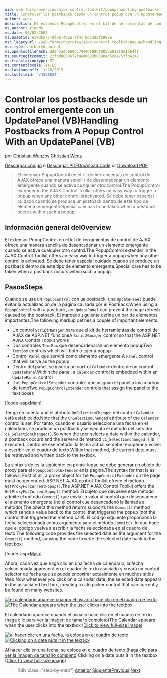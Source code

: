 ```yaml
---
uid: web-forms/overview/ajax-control-toolkit/popup/handling-postbacks-from-a-popup-control-with-an-updatepanel-vb
title: Controlar los postbacks desde un control popup con un UpdatePanel (VB) | Microsoft Docs
author: wenz
description: El extensor PopupControl en el kit de herramientas de control de AJAX ofrece una manera sencilla de desencadenar un elemento emergente cuando se activa cualquier otro control. Se debe tener especial cuidado...
ms.author: riande
ms.date: 06/02/2008
ms.assetid: ec9db57c-9f68-402a-bf4c-0d63d5f6908e
msc.legacyurl: /web-forms/overview/ajax-control-toolkit/popup/handling-postbacks-from-a-popup-control-with-an-updatepanel-vb
msc.type: authoredcontent
ms.openlocfilehash: dd045ae56696c7944df98cf805ba812fde1bb4ff
ms.sourcegitcommit: 22fbd8863672c4ad6693b8388ad5c8e753fb41a2
ms.translationtype: MT
ms.contentlocale: es-ES
ms.lasthandoff: 11/28/2019
ms.locfileid: "74598834"
---
```

# <a name="handling-postbacks-from-a-popup-control-with-an-updatepanel-vb"></a><span data-ttu-id="577f5-104">Controlar los postbacks desde un control emergente con un UpdatePanel (VB)</span><span class="sxs-lookup"><span data-stu-id="577f5-104">Handling Postbacks from A Popup Control With an UpdatePanel (VB)</span></span>

<span data-ttu-id="577f5-105">por [Christian Wenz](https://github.com/wenz)</span><span class="sxs-lookup"><span data-stu-id="577f5-105">by [Christian Wenz](https://github.com/wenz)</span></span>

<span data-ttu-id="577f5-106">[Descargar código](https://download.microsoft.com/download/9/3/f/93f8daea-bebd-4821-833b-95205389c7d0/PopupControl2.vb.zip) o [Descargar PDF](https://download.microsoft.com/download/2/d/c/2dc10e34-6983-41d4-9c08-f78f5387d32b/popupcontrol2VB.pdf)</span><span class="sxs-lookup"><span data-stu-id="577f5-106">[Download Code](https://download.microsoft.com/download/9/3/f/93f8daea-bebd-4821-833b-95205389c7d0/PopupControl2.vb.zip) or [Download PDF](https://download.microsoft.com/download/2/d/c/2dc10e34-6983-41d4-9c08-f78f5387d32b/popupcontrol2VB.pdf)</span></span>

> <span data-ttu-id="577f5-107">El extensor PopupControl en el kit de herramientas de control de AJAX ofrece una manera sencilla de desencadenar un elemento emergente cuando se activa cualquier otro control.</span><span class="sxs-lookup"><span data-stu-id="577f5-107">The PopupControl extender in the AJAX Control Toolkit offers an easy way to trigger a popup when any other control is activated.</span></span> <span data-ttu-id="577f5-108">Se debe tener especial cuidado cuando se produce un postback dentro de este tipo de elemento emergente.</span><span class="sxs-lookup"><span data-stu-id="577f5-108">Special care has to be taken when a postback occurs within such a popup.</span></span>

## <a name="overview"></a><span data-ttu-id="577f5-109">Información general del</span><span class="sxs-lookup"><span data-stu-id="577f5-109">Overview</span></span>

<span data-ttu-id="577f5-110">El extensor PopupControl en el kit de herramientas de control de AJAX ofrece una manera sencilla de desencadenar un elemento emergente cuando se activa cualquier otro control.</span><span class="sxs-lookup"><span data-stu-id="577f5-110">The PopupControl extender in the AJAX Control Toolkit offers an easy way to trigger a popup when any other control is activated.</span></span> <span data-ttu-id="577f5-111">Se debe tener especial cuidado cuando se produce un postback dentro de este tipo de elemento emergente.</span><span class="sxs-lookup"><span data-stu-id="577f5-111">Special care has to be taken when a postback occurs within such a popup.</span></span>

## <a name="steps"></a><span data-ttu-id="577f5-112">Pasos</span><span class="sxs-lookup"><span data-stu-id="577f5-112">Steps</span></span>

<span data-ttu-id="577f5-113">Cuando se usa un `PopupControl` con un postback, una `UpdatePanel` puede evitar la actualización de la página causada por el PostBack.</span><span class="sxs-lookup"><span data-stu-id="577f5-113">When using a `PopupControl` with a postback, an `UpdatePanel` can prevent the page refresh caused by the postback.</span></span> <span data-ttu-id="577f5-114">El marcado siguiente define un par de elementos importantes:</span><span class="sxs-lookup"><span data-stu-id="577f5-114">The following markup defines a couple of important elements:</span></span>

- <span data-ttu-id="577f5-115">Un control `ScriptManager` para que el kit de herramientas de control de AJAX de ASP.NET funcione</span><span class="sxs-lookup"><span data-stu-id="577f5-115">A `ScriptManager` control so that the ASP.NET AJAX Control Toolkit works</span></span>
- <span data-ttu-id="577f5-116">Dos controles `TextBox` que desencadenarán un elemento popup</span><span class="sxs-lookup"><span data-stu-id="577f5-116">Two `TextBox` controls which will both trigger a popup</span></span>
- <span data-ttu-id="577f5-117">Control `Panel` que servirá como elemento emergente.</span><span class="sxs-lookup"><span data-stu-id="577f5-117">A `Panel` control that will serve as the popup</span></span>
- <span data-ttu-id="577f5-118">Dentro del panel, se inserta un control `Calendar` dentro de un control `UpdatePanel`</span><span class="sxs-lookup"><span data-stu-id="577f5-118">Within the panel, a `Calendar` control is embedded within an `UpdatePanel` control</span></span>
- <span data-ttu-id="577f5-119">Dos `PopupControlExtender` controles que asignan el panel a los cuadros de texto</span><span class="sxs-lookup"><span data-stu-id="577f5-119">Two `PopupControlExtender` controls that assign the panel to the text boxes</span></span>

[!code-aspx[Main](handling-postbacks-from-a-popup-control-with-an-updatepanel-vb/samples/sample1.aspx)]

<span data-ttu-id="577f5-120">Tenga en cuenta que el atributo `OnSelectionChanged` del control `Calendar` está establecido.</span><span class="sxs-lookup"><span data-stu-id="577f5-120">Note that the `OnSelectionChanged` attribute of the `Calendar` control is set.</span></span> <span data-ttu-id="577f5-121">Por tanto, cuando el usuario selecciona una fecha en el calendario, se produce un postback y se ejecuta el método del servidor `c1_SelectionChanged()`.</span><span class="sxs-lookup"><span data-stu-id="577f5-121">So when the user selects a date within the calendar, a postback occurs and the server-side method `c1_SelectionChanged()` is executed.</span></span> <span data-ttu-id="577f5-122">Dentro de ese método, la fecha actual se debe recuperar y volver a escribir en el cuadro de texto.</span><span class="sxs-lookup"><span data-stu-id="577f5-122">Within that method, the current date must be retrieved and written back to the textbox.</span></span>

<span data-ttu-id="577f5-123">La sintaxis de es la siguiente: en primer lugar, se debe generar un objeto de proxy para el `PopupControlExtender` en la página.</span><span class="sxs-lookup"><span data-stu-id="577f5-123">The syntax for that is as follows: First of all, a proxy object for the `PopupControlExtender` on the page must be generated.</span></span> <span data-ttu-id="577f5-124">ASP.NET AJAX control Toolkit ofrece el método `GetProxyForCurrentPopup()`.</span><span class="sxs-lookup"><span data-stu-id="577f5-124">The ASP.NET AJAX Control Toolkit offers the `GetProxyForCurrentPopup()` method.</span></span> <span data-ttu-id="577f5-125">El objeto que devuelve este método admite el método `Commit()` que envía un valor al control que desencadenó el elemento emergente (no el control que desencadenó la llamada al método).</span><span class="sxs-lookup"><span data-stu-id="577f5-125">The object this method returns supports the `Commit()` method which sends a value back to the control that triggered the popup (not the control that triggered the method call!).</span></span> <span data-ttu-id="577f5-126">El código siguiente proporciona la fecha seleccionada como argumento para el método `Commit()`, lo que hace que el código vuelva a escribir la fecha seleccionada en el cuadro de texto:</span><span class="sxs-lookup"><span data-stu-id="577f5-126">The following code provides the selected date as the argument for the `Commit()` method, causing the code to write the selected date back to the text box:</span></span>

[!code-aspx[Main](handling-postbacks-from-a-popup-control-with-an-updatepanel-vb/samples/sample2.aspx)]

<span data-ttu-id="577f5-127">Ahora, cada vez que haga clic en una fecha de calendario, la fecha seleccionada aparecerá en el cuadro de texto asociado y creará un control selector de fecha que se puede encontrar actualmente en muchos sitios Web.</span><span class="sxs-lookup"><span data-stu-id="577f5-127">Now whenever you click on a calendar date, the selected date appears in the associated text box, creating a date picker control that can currently be found on many websites.</span></span>

<span data-ttu-id="577f5-128">[![el calendario aparece cuando el usuario hace clic en el cuadro de texto](handling-postbacks-from-a-popup-control-with-an-updatepanel-vb/_static/image2.png)](handling-postbacks-from-a-popup-control-with-an-updatepanel-vb/_static/image1.png)</span><span class="sxs-lookup"><span data-stu-id="577f5-128">[![The Calendar appears when the user clicks into the textbox](handling-postbacks-from-a-popup-control-with-an-updatepanel-vb/_static/image2.png)](handling-postbacks-from-a-popup-control-with-an-updatepanel-vb/_static/image1.png)</span></span>

<span data-ttu-id="577f5-129">El calendario aparece cuando el usuario hace clic en el cuadro de texto ([haga clic para ver la imagen de tamaño completo](handling-postbacks-from-a-popup-control-with-an-updatepanel-vb/_static/image3.png))</span><span class="sxs-lookup"><span data-stu-id="577f5-129">The Calendar appears when the user clicks into the textbox ([Click to view full-size image](handling-postbacks-from-a-popup-control-with-an-updatepanel-vb/_static/image3.png))</span></span>

<span data-ttu-id="577f5-130">[![al hacer clic en una fecha, la coloca en el cuadro de texto](handling-postbacks-from-a-popup-control-with-an-updatepanel-vb/_static/image5.png)](handling-postbacks-from-a-popup-control-with-an-updatepanel-vb/_static/image4.png)</span><span class="sxs-lookup"><span data-stu-id="577f5-130">[![Clicking on a date puts it in the textbox](handling-postbacks-from-a-popup-control-with-an-updatepanel-vb/_static/image5.png)](handling-postbacks-from-a-popup-control-with-an-updatepanel-vb/_static/image4.png)</span></span>

<span data-ttu-id="577f5-131">Al hacer clic en una fecha, se coloca en el cuadro de texto ([haga clic para ver la imagen de tamaño completo](handling-postbacks-from-a-popup-control-with-an-updatepanel-vb/_static/image6.png))</span><span class="sxs-lookup"><span data-stu-id="577f5-131">Clicking on a date puts it in the textbox ([Click to view full-size image](handling-postbacks-from-a-popup-control-with-an-updatepanel-vb/_static/image6.png))</span></span>

> [!div class="step-by-step"]
> <span data-ttu-id="577f5-132">[Anterior](using-multiple-popup-controls-vb.md)
> [Siguiente](handling-postbacks-from-a-popup-control-without-an-updatepanel-vb.md)</span><span class="sxs-lookup"><span data-stu-id="577f5-132">[Previous](using-multiple-popup-controls-vb.md)
[Next](handling-postbacks-from-a-popup-control-without-an-updatepanel-vb.md)</span></span>
